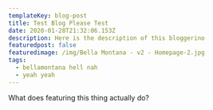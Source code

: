 ```yaml
---
templateKey: blog-post
title: Test Blog Please Test
date: 2020-01-28T21:32:06.153Z
description: Here is the description of this bloggerino
featuredpost: false
featuredimage: /img/Bella Montana - v2 - Homepage-2.jpg
tags:
  - bellamontana hell nah
  - yeah yeah
---
```

What does featuring this thing actually do?
